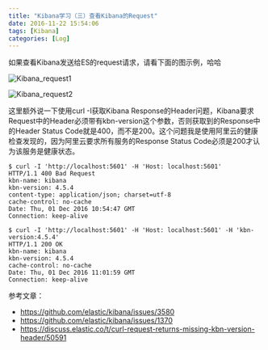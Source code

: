 ```yaml
---
title: "Kibana学习（三）查看Kibana的Request"
date: 2016-11-22 15:54:06
tags: [Kibana]
categories: [Log]
---
```


如果查看Kibana发送给ES的request请求，请看下面的图示例，哈哈

![Kibana_request1](http://img.blog.csdn.net/20161122155733354?watermark/2/text/aHR0cDovL2Jsb2cuY3Nkbi5uZXQv/font/5a6L5L2T/fontsize/400/fill/I0JBQkFCMA==/dissolve/70/gravity/Center)

![Kibana_request2](http://img.blog.csdn.net/20161122155832431?watermark/2/text/aHR0cDovL2Jsb2cuY3Nkbi5uZXQv/font/5a6L5L2T/fontsize/400/fill/I0JBQkFCMA==/dissolve/70/gravity/Center)

这里额外说一下使用curl -I获取Kibana Response的Header问题，Kibana要求Request中的Header必须带有kbn-version这个参数，否则获取到的Response中的Header Status Code就是400，而不是200。这个问题我是使用阿里云的健康检查发现的，因为阿里云要求所有服务的Response Status Code必须是200才认为该服务是健康状态。

```
$ curl -I 'http://localhost:5601' -H 'Host: localhost:5601'HTTP/1.1 400 Bad Requestkbn-name: kibanakbn-version: 4.5.4content-type: application/json; charset=utf-8cache-control: no-cacheDate: Thu, 01 Dec 2016 10:54:47 GMTConnection: keep-alive$ curl -I 'http://localhost:5601' -H 'Host: localhost:5601' -H 'kbn-version:4.5.4'HTTP/1.1 200 OKkbn-name: kibanakbn-version: 4.5.4cache-control: no-cacheDate: Thu, 01 Dec 2016 11:01:59 GMTConnection: keep-alive
```

参考文章：

- https://github.com/elastic/kibana/issues/3580
- https://github.com/elastic/kibana/issues/1370
- https://discuss.elastic.co/t/curl-request-returns-missing-kbn-version-header/50591